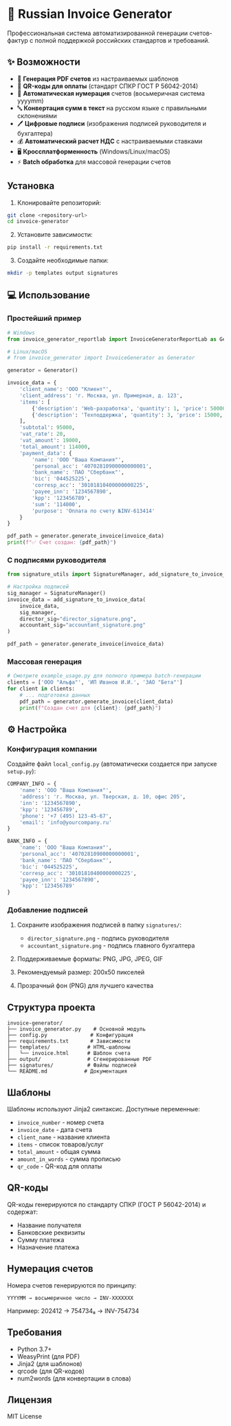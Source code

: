 # 🧾 Russian Invoice Generator

Профессиональная система автоматизированной генерации счетов-фактур с полной поддержкой российских стандартов и требований.

## ✨ Возможности

- 📄 **Генерация PDF счетов** из настраиваемых шаблонов
- 📱 **QR-коды для оплаты** (стандарт СПКР ГОСТ Р 56042-2014)
- 🔢 **Автоматическая нумерация** счетов (восьмеричная система yyyymm)
- 🔤 **Конвертация сумм в текст** на русском языке с правильными склонениями
- 🖊️ **Цифровые подписи** (изображения подписей руководителя и бухгалтера)
- 💰 **Автоматический расчет НДС** с настраиваемыми ставками
- 🖥️ **Кроссплатформенность** (Windows/Linux/macOS)
- ⚡ **Batch обработка** для массовой генерации счетов

## Установка

1. Клонировайте репозиторий:
```bash
git clone <repository-url>
cd invoice-generator
```

2. Установите зависимости:
```bash
pip install -r requirements.txt
```

3. Создайте необходимые папки:
```bash
mkdir -p templates output signatures
```

## 💻 Использование

### Простейший пример

```python
# Windows
from invoice_generator_reportlab import InvoiceGeneratorReportLab as Generator

# Linux/macOS  
# from invoice_generator import InvoiceGenerator as Generator

generator = Generator()

invoice_data = {
    'client_name': 'ООО "Клиент"',
    'client_address': 'г. Москва, ул. Примерная, д. 123',
    'items': [
        {'description': 'Web-разработка', 'quantity': 1, 'price': 50000, 'total': 50000},
        {'description': 'Техподдержка', 'quantity': 3, 'price': 15000, 'total': 45000},
    ],
    'subtotal': 95000,
    'vat_rate': 20,
    'vat_amount': 19000,
    'total_amount': 114000,
    'payment_data': {
        'name': 'ООО "Ваша Компания"',
        'personal_acc': '40702810900000000001',
        'bank_name': 'ПАО "Сбербанк"',
        'bic': '044525225',
        'corresp_acc': '30101810400000000225',
        'payee_inn': '1234567890',
        'kpp': '123456789',
        'sum': '114000',
        'purpose': 'Оплата по счету №INV-613414'
    }
}

pdf_path = generator.generate_invoice(invoice_data)
print(f"✅ Счет создан: {pdf_path}")
```

### С подписями руководителя

```python
from signature_utils import SignatureManager, add_signature_to_invoice_data

# Настройка подписей
sig_manager = SignatureManager()
invoice_data = add_signature_to_invoice_data(
    invoice_data, 
    sig_manager,
    director_sig="director_signature.png",
    accountant_sig="accountant_signature.png"
)

pdf_path = generator.generate_invoice(invoice_data)
```

### Массовая генерация

```python
# Смотрите example_usage.py для полного примера batch-генерации
clients = ['ООО "Альфа"', 'ИП Иванов И.И.', 'ЗАО "Бета"']
for client in clients:
    # ... подготовка данных
    pdf_path = generator.generate_invoice(client_data)
    print(f"Создан счет для {client}: {pdf_path}")
```

## ⚙️ Настройка

### Конфигурация компании

Создайте файл `local_config.py` (автоматически создается при запуске `setup.py`):

```python
COMPANY_INFO = {
    'name': 'ООО "Ваша Компания"',
    'address': 'г. Москва, ул. Тверская, д. 10, офис 205',
    'inn': '1234567890',
    'kpp': '123456789',
    'phone': '+7 (495) 123-45-67',
    'email': 'info@yourcompany.ru'
}

BANK_INFO = {
    'name': 'ООО "Ваша Компания"',
    'personal_acc': '40702810900000000001',
    'bank_name': 'ПАО "Сбербанк"',
    'bic': '044525225',
    'corresp_acc': '30101810400000000225',
    'payee_inn': '1234567890',
    'kpp': '123456789'
}
```

### Добавление подписей

1. Сохраните изображения подписей в папку `signatures/`:
   - `director_signature.png` - подпись руководителя
   - `accountant_signature.png` - подпись главного бухгалтера

2. Поддерживаемые форматы: PNG, JPG, JPEG, GIF
3. Рекомендуемый размер: 200x50 пикселей
4. Прозрачный фон (PNG) для лучшего качества

## Структура проекта

```
invoice-generator/
├── invoice_generator.py    # Основной модуль
├── config.py              # Конфигурация
├── requirements.txt       # Зависимости
├── templates/            # HTML-шаблоны
│   └── invoice.html      # Шаблон счета
├── output/               # Сгенерированные PDF
├── signatures/           # Файлы подписей
└── README.md            # Документация
```

## Шаблоны

Шаблоны используют Jinja2 синтаксис. Доступные переменные:

- `invoice_number` - номер счета
- `invoice_date` - дата счета
- `client_name` - название клиента
- `items` - список товаров/услуг
- `total_amount` - общая сумма
- `amount_in_words` - сумма прописью
- `qr_code` - QR-код для оплаты

## QR-коды

QR-коды генерируются по стандарту СПКР (ГОСТ Р 56042-2014) и содержат:
- Название получателя
- Банковские реквизиты
- Сумму платежа
- Назначение платежа

## Нумерация счетов

Номера счетов генерируются по принципу:
```
YYYYMM → восьмеричное число → INV-XXXXXXX
```

Например: 202412 → 754734₈ → INV-754734

## Требования

- Python 3.7+
- WeasyPrint (для PDF)
- Jinja2 (для шаблонов)
- qrcode (для QR-кодов)
- num2words (для конвертации в слова)

## Лицензия

MIT License

